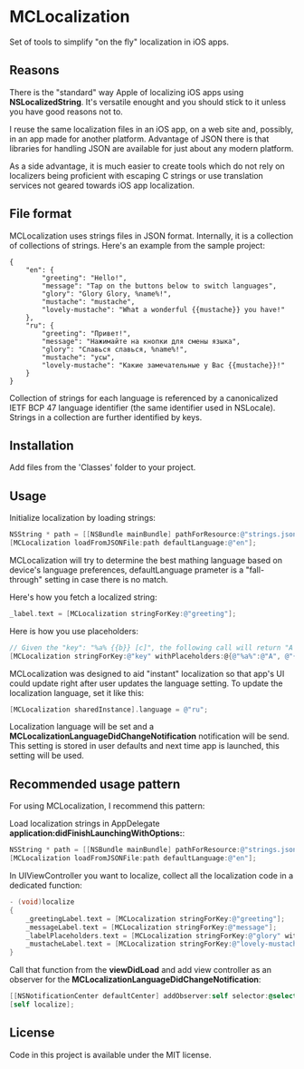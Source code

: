 # MCLocalization

Set of tools to simplify "on the fly" localization in iOS apps.

## Reasons

There is the "standard" way Apple of localizing iOS apps using  __NSLocalizedString__. It's versatile enought and you should stick to it unless you have good reasons not to.

I reuse the same localization files in an iOS app, on a web site and, possibly, in an app made for another platform. Advantage of JSON there is that libraries for handling JSON are available for just about any modern platform.

As a side advantage, it is much easier to create tools which do not rely on localizers being proficient with escaping C strings or use translation services not geared towards iOS app localization.

## File format

MCLocalization uses strings files in JSON format. Internally, it is a collection of collections of strings. Here's an example from the sample project:  

	{
	    "en": {
	        "greeting": "Hello!",
	        "message": "Tap on the buttons below to switch languages",
          	"glory": "Glory Glory, %name%!",
            "mustache": "mustache",
            "lovely-mustache": "What a wonderful {{mustache}} you have!"
	    },
	    "ru": {
	        "greeting": "Привет!",
	        "message": "Нажимайте на кнопки для смены языка",
          	"glory": "Славься славься, %name%!",
            "mustache": "усы",
            "lovely-mustache": "Какие замечательные у Вас {{mustache}}!"
	    }
	}
	
Collection of strings for each language is referenced by a canonicalized IETF BCP 47 language identifier (the same identifier used in NSLocale). Strings in a collection are further identified by keys.

## Installation

Add files from the 'Classes' folder to your project.

## Usage

Initialize localization by loading strings:

```objective-c	
NSString * path = [[NSBundle mainBundle] pathForResource:@"strings.json" ofType:nil];
[MCLocalization loadFromJSONFile:path defaultLanguage:@"en"];
```

MCLocalization will try to determine the best mathing language based on device's language preferences, defaultLanguage prameter is a "fall-through" setting in case there is no match.

Here's how you fetch a localized string:

```objective-c	
_label.text = [MCLocalization stringForKey:@"greeting"];
```

Here is how you use placeholders:

```objective-c
// Given the "key": "%a% {{b}} [c]", the following call will return "A B C"
[MCLocalization stringForKey:@"key" withPlaceholders:@{@"%a%":@"A", @"{{b}}":@"B"}, @"[c]":@"C"];
```

MCLocalization was designed to aid "instant" localization so that app's UI could update right after user updates the language setting. To update the localization language, set it like this:

```objective-c
[MCLocalization sharedInstance].language = @"ru";
```

Localization language will be set and a __MCLocalizationLanguageDidChangeNotification__ notification will be send. This setting is stored in user defaults and next time app is launched, this setting will be used.

## Recommended usage pattern

For using MCLocalization, I recommend this pattern:

Load localization strings in AppDelegate __application:didFinishLaunchingWithOptions:__:

```objective-c
NSString * path = [[NSBundle mainBundle] pathForResource:@"strings.json" ofType:nil];
[MCLocalization loadFromJSONFile:path defaultLanguage:@"en"];
```

In UIViewController you want to localize, collect all the localization code in a dedicated function:

```objective-c
- (void)localize
{
    _greetingLabel.text = [MCLocalization stringForKey:@"greeting"];
    _messageLabel.text = [MCLocalization stringForKey:@"message"];
    _labelPlaceholders.text = [MCLocalization stringForKey:@"glory" withPlaceholders:@{@"%name%":@"Man United"}];
    _mustacheLabel.text = [MCLocalization stringForKey:@"lovely-mustache" withPlaceholders:@{@"{{mustache}}":[MCLocalization stringForKey:@"mustache"]}];
}
```

Call that function from the __viewDidLoad__ and add view controller as an observer for the __MCLocalizationLanguageDidChangeNotification__:

```objective-c
[[NSNotificationCenter defaultCenter] addObserver:self selector:@selector(localize) name:MCLocalizationLanguageDidChangeNotification object:nil];
[self localize];
```

## License

Code in this project is available under the MIT license.
